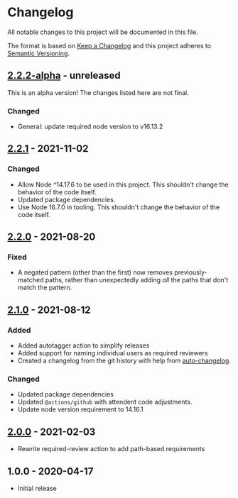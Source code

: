 # Changelog

All notable changes to this project will be documented in this file.

The format is based on [Keep a Changelog](https://keepachangelog.com/en/1.0.0/)
and this project adheres to [Semantic Versioning](https://semver.org/spec/v2.0.0.html).

## [2.2.2-alpha] - unreleased

This is an alpha version! The changes listed here are not final.

### Changed
- General: update required node version to v16.13.2

## [2.2.1] - 2021-11-02
### Changed
- Allow Node ^14.17.6 to be used in this project. This shouldn't change the behavior of the code itself.
- Updated package dependencies.
- Use Node 16.7.0 in tooling. This shouldn't change the behavior of the code itself.

## [2.2.0] - 2021-08-20
### Fixed
- A negated pattern (other than the first) now removes previously-matched paths, rather than unexpectedly adding _all_ the paths that don't match the pattern.

## [2.1.0] - 2021-08-12
### Added
- Added autotagger action to simplify releases
- Added support for naming individual users as required reviewers
- Created a changelog from the git history with help from [auto-changelog](https://www.npmjs.com/package/auto-changelog).

### Changed
- Updated package dependencies
- Updated `@actions/github` with attendent code adjustments.
- Update node version requirement to 14.16.1

## [2.0.0] - 2021-02-03

- Rewrite required-review action to add path-based requirements

## 1.0.0 - 2020-04-17

- Initial release

[2.2.2-alpha]: https://github.com/Automattic/action-required-review/compare/v2.2.1...v2.2.2-alpha
[2.2.1]: https://github.com/Automattic/action-required-review/compare/v2.2.0...v2.2.1
[2.2.0]: https://github.com/Automattic/action-required-review/compare/v2.1.0...v2.2.0
[2.1.0]: https://github.com/Automattic/action-required-review/compare/v2.0.0...v2.1.0
[2.0.0]: https://github.com/Automattic/action-required-review/compare/v1...v2.0.0
